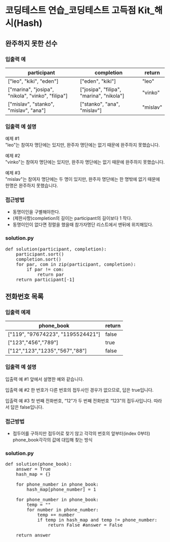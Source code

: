 # 코딩테스트 연습_코딩테스트 고득점 Kit_해시(Hash)
## 완주하지 못한 선수

### 입출력 예
|participant	|completion	|return   |
|-------------|-----------|---------|
|["leo", "kiki", "eden"]|	["eden", "kiki"]|	"leo"|
|["marina", "josipa", "nikola", "vinko", "filipa"]|	["josipa", "filipa", "marina", "nikola"]|	"vinko"|
|["mislav", "stanko", "mislav", "ana"]|	["stanko", "ana", "mislav"]|	"mislav" | 

### 입출력 예 설명
예제 #1   
"leo"는 참여자 명단에는 있지만, 완주자 명단에는 없기 때문에 완주하지 못했습니다.   

예제 #2   
"vinko"는 참여자 명단에는 있지만, 완주자 명단에는 없기 때문에 완주하지 못했습니다.   

예제 #3   
"mislav"는 참여자 명단에는 두 명이 있지만, 완주자 명단에는 한 명밖에 없기 때문에 한명은 완주하지 못했습니다.   

### 접근방법
- 동명이인을 구별해야한다.
- (제한사항)completion의 길이는 participant의 길이보다 1 작다.
- 동명이인이 없다면 정렬을 했을때 참가자명단 리스트에서 맨뒤에 위치해있다.   

### solution.py
<pre>
def solution(participant, completion):
    participant.sort()
    completion.sort()
    for par, com in zip(participant, completion):
        if par != com:
            return par
    return participant[-1]
</pre>

## 전화번호 목록
### 입출력 예제
|phone_book	|return|
|-----------|------|
|["119", "97674223", "1195524421"]|	false|
|["123","456","789"]|	true|
|["12","123","1235","567","88"]|	false|   

### 입출력 예 설명
입출력 예 #1
앞에서 설명한 예와 같습니다.

입출력 예 #2
한 번호가 다른 번호의 접두사인 경우가 없으므로, 답은 true입니다.

입출력 예 #3
첫 번째 전화번호, “12”가 두 번째 전화번호 “123”의 접두사입니다. 따라서 답은 false입니다.

### 접근방법
- 접두어를 구하지만 접두어로 찾기 않고 각각의 번호의 앞부터(index 0부터) phone_book각각의 값에 대입해 찾는 방식

### solution.py
<pre>
def solution(phone_book):
    answer = True
    hash_map = {}

    for phone_number in phone_book:
        hash_map[phone_number] = 1

    for phone_number in phone_book:
        temp = ""
        for number in phone_number:
            temp += number
            if temp in hash_map and temp != phone_number:
                return False #answer = False

    return answer
</pre>

